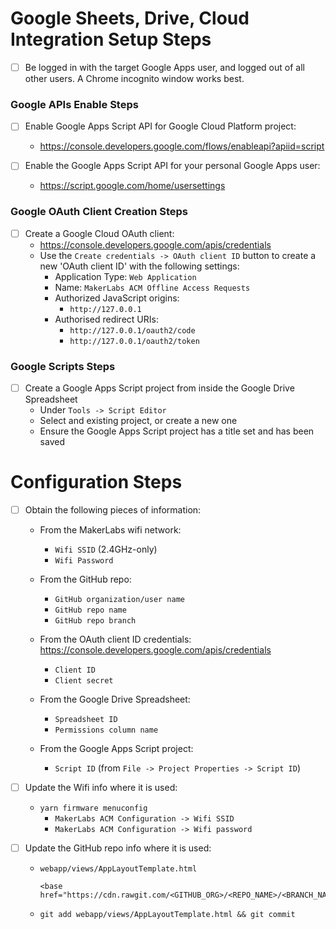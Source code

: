 # Google Sheets, Drive, Cloud Integration Setup Steps
- [ ] Be logged in with the target Google Apps user, and logged out of all other users.
      A Chrome incognito window works best.

### Google APIs Enable Steps
- [ ] Enable Google Apps Script API for Google Cloud Platform project:
    - https://console.developers.google.com/flows/enableapi?apiid=script

- [ ] Enable the Google Apps Script API for your personal Google Apps user:
    - https://script.google.com/home/usersettings

### Google OAuth Client Creation Steps
- [ ] Create a Google Cloud OAuth client:
    - https://console.developers.google.com/apis/credentials
    - Use the `Create credentials -> OAuth client ID` button to create a new 'OAuth client ID' with the following settings:
        - Application Type: `Web Application`
        - Name: `MakerLabs ACM Offline Access Requests`
        - Authorized JavaScript origins:
            -  `http://127.0.0.1`
        - Authorised redirect URIs:
          - `http://127.0.0.1/oauth2/code`
          - `http://127.0.0.1/oauth2/token`

### Google Scripts Steps
- [ ] Create a Google Apps Script project from inside the Google Drive Spreadsheet
    - Under `Tools -> Script Editor`
    - Select and existing project, or create a new one
    - Ensure the Google Apps Script project has a title set and has been saved

# Configuration Steps
- [ ] Obtain the following pieces of information:
    - From the MakerLabs wifi network:
        - `Wifi SSID` (2.4GHz-only)
        - `Wifi Password`

    - From the GitHub repo:
        - `GitHub organization/user name`
        - `GitHub repo name`
        - `GitHub repo branch`

    - From the OAuth client ID credentials:
      https://console.developers.google.com/apis/credentials
        - `Client ID`
        - `Client secret`

    - From the Google Drive Spreadsheet:
        - `Spreadsheet ID`
        - `Permissions column name`

    - From the Google Apps Script project:
        - `Script ID` (from `File -> Project Properties -> Script ID`)

- [ ] Update the Wifi info where it is used:
    - `yarn firmware menuconfig`
        - `MakerLabs ACM Configuration -> Wifi SSID`
        - `MakerLabs ACM Configuration -> Wifi password`

- [ ] Update the GitHub repo info where it is used:
    - `webapp/views/AppLayoutTemplate.html`
      ```
      <base href="https://cdn.rawgit.com/<GITHUB_ORG>/<REPO_NAME>/<BRANCH_NAME>/webcomponents/bower_components/">
      ```
    - `git add webapp/views/AppLayoutTemplate.html && git commit`
